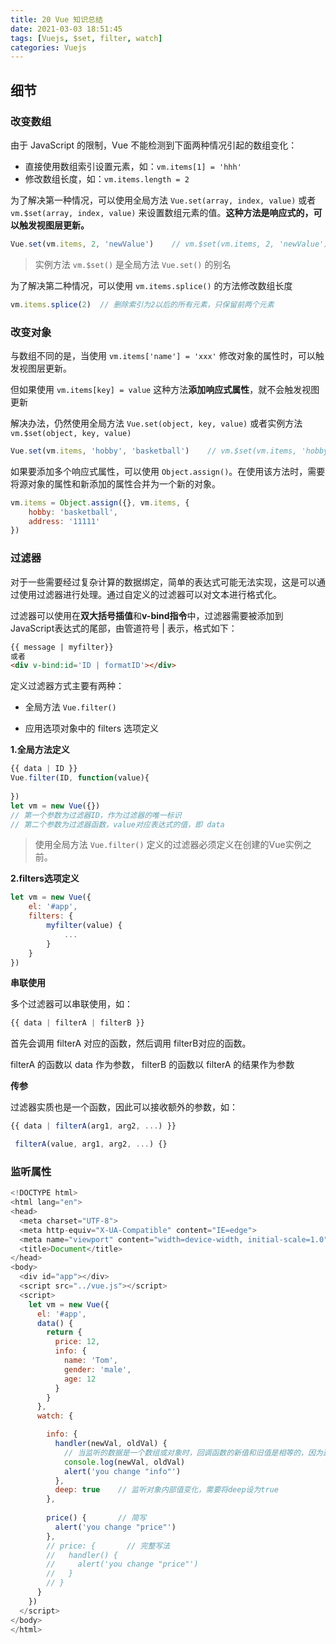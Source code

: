 ```yaml
---
title: 20 Vue 知识总结
date: 2021-03-03 18:51:45
tags: [Vuejs, $set, filter, watch]
categories: Vuejs
---
```


## 细节

### 改变数组

由于 JavaScript 的限制，Vue 不能检测到下面两种情况引起的数组变化：

- 直接使用数组索引设置元素，如：`vm.items[1] = 'hhh'`
- 修改数组长度，如：`vm.items.length = 2`

为了解决第一种情况，可以使用全局方法 `Vue.set(array, index, value)` 或者 `vm.$set(array, index, value)` 来设置数组元素的值。**这种方法是响应式的，可以触发视图层更新。**

```javascript
Vue.set(vm.items, 2, 'newValue') 	// vm.$set(vm.items, 2, 'newValue')
```

> 实例方法 `vm.$set()` 是全局方法 `Vue.set()` 的别名

为了解决第二种情况，可以使用 `vm.items.splice()` 的方法修改数组长度

```javascript
vm.items.splice(2)	// 删除索引为2以后的所有元素，只保留前两个元素
```



### 改变对象

与数组不同的是，当使用 `vm.items['name'] = 'xxx'` 修改对象的属性时，可以触发视图层更新。

但如果使用 `vm.items[key] = value` 这种方法**添加响应式属性**，就不会触发视图更新

解决办法，仍然使用全局方法 `Vue.set(object, key, value)` 或者实例方法 `vm.$set(object, key, value)`

```javascript
Vue.set(vm.items, 'hobby', 'basketball')	// vm.$set(vm.items, 'hobby', 'basketball')
```

如果要添加多个响应式属性，可以使用 `Object.assign()`。在使用该方法时，需要将源对象的属性和新添加的属性合并为一个新的对象。

```javascript
vm.items = Object.assign({}, vm.items, {
    hobby: 'basketball',
    address: '11111'
})
```



### 过滤器

对于一些需要经过复杂计算的数据绑定，简单的表达式可能无法实现，这是可以通过使用过滤器进行处理。通过自定义的过滤器可以对文本进行格式化。

过滤器可以使用在**双大括号插值**和**v-bind指令**中，过滤器需要被添加到JavaScript表达式的尾部，由管道符号 | 表示，格式如下：

```html
{{ message | myfilter}}	
或者
<div v-bind:id='ID | formatID'></div>
```

定义过滤器方式主要有两种：

- 全局方法 `Vue.filter()`

- 应用选项对象中的 filters 选项定义

**1.全局方法定义**

```javascript
{{ data | ID }}
Vue.filter(ID, function(value){
    
})
let vm = new Vue({})
// 第一个参数为过滤器ID，作为过滤器的唯一标识
// 第二个参数为过滤器函数，value对应表达式的值，即 data
```

> 使用全局方法 `Vue.filter()` 定义的过滤器必须定义在创建的Vue实例之前。

**2.filters选项定义**

```javascript
let vm = new Vue({
    el: '#app',
    filters: {
        myfilter(value) {
            ...
        }
    }
})
```

**串联使用**

多个过滤器可以串联使用，如：

```javascript
{{ data | filterA | filterB }}
```

首先会调用 filterA 对应的函数，然后调用 filterB对应的函数。

filterA 的函数以 data 作为参数， filterB 的函数以 filterA 的结果作为参数

**传参**

过滤器实质也是一个函数，因此可以接收额外的参数，如：

```javascript
{{ data | filterA(arg1, arg2, ...) }}

 filterA(value, arg1, arg2, ...) {}
```



### 监听属性

```javascript
<!DOCTYPE html>
<html lang="en">
<head>
  <meta charset="UTF-8">
  <meta http-equiv="X-UA-Compatible" content="IE=edge">
  <meta name="viewport" content="width=device-width, initial-scale=1.0">
  <title>Document</title>
</head>
<body>
  <div id="app"></div>
  <script src="../vue.js"></script>
  <script>
    let vm = new Vue({
      el: '#app',
      data() {
        return {
          price: 12,
          info: {
            name: 'Tom',
            gender: 'male',
            age: 12
          }
        }
      },
      watch: {

        info: {
          handler(newVal, oldVal) {
            // 当监听的数据是一个数组或对象时，回调函数的新值和旧值是相等的，因为这两个形参指向同一个数据对象
            console.log(newVal, oldVal)
            alert('you change "info"')
          },
          deep: true    // 监听对象内部值变化，需要将deep设为true
        },
    
        price() {       // 简写
          alert('you change "price"')
        },
        // price: {       // 完整写法
        //   handler() {
        //     alert('you change "price"')
        //   }
        // }
      }
    })
  </script>
</body>
</html>
```

